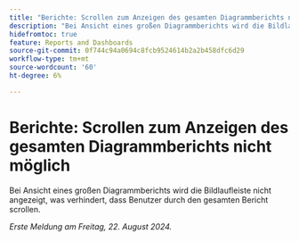 ```yaml
---
title: "Berichte: Scrollen zum Anzeigen des gesamten Diagrammberichts nicht möglich"
description: "Bei Ansicht eines großen Diagrammberichts wird die Bildlaufleiste nicht angezeigt, was Benutzer daran hindert, durch den gesamten Bericht zu scrollen."
hidefromtoc: true
feature: Reports and Dashboards
source-git-commit: 0f744c94a0694c8fcb9524614b2a2b458dfc6d29
workflow-type: tm+mt
source-wordcount: '60'
ht-degree: 6%

---
```


# Berichte: Scrollen zum Anzeigen des gesamten Diagrammberichts nicht möglich

<!--Valid issue, won't fix. Can be removed with GA of Canvas Dashboards-->

Bei Ansicht eines großen Diagrammberichts wird die Bildlaufleiste nicht angezeigt, was verhindert, dass Benutzer durch den gesamten Bericht scrollen.

_Erste Meldung am Freitag, 22. August 2024._
